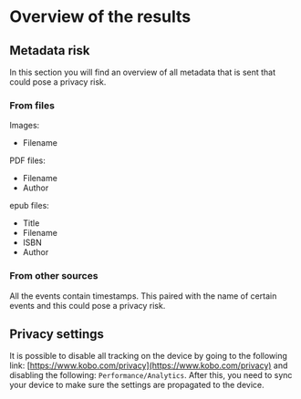 # Overview of the results

## Metadata risk

In this section you will find an overview of all metadata that is sent that could pose a privacy risk.

### From files

Images:

* Filename

PDF files:

* Filename
* Author

epub files:

* Title
* Filename
* ISBN
* Author

### From other sources

All the events contain timestamps. This paired with the name of certain events and this could pose a privacy risk.

## Privacy settings

It is possible to disable all tracking on the device by going to the following link: [https://www.kobo.com/privacy](https://www.kobo.com/privacy) and disabling the following: `Performance/Analytics`. After this, you need to sync your device to make sure the settings are propagated to the device.

